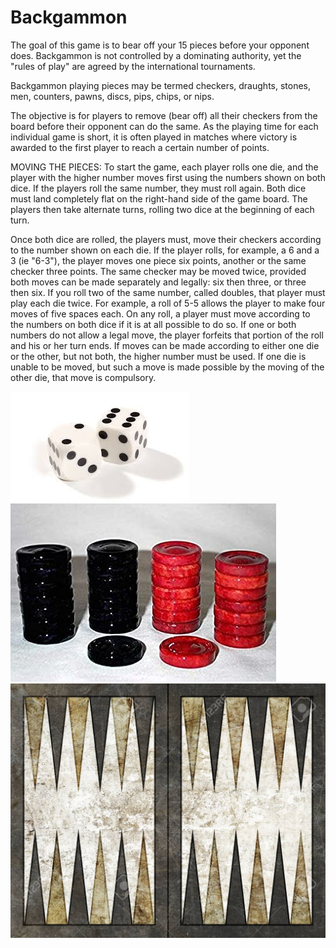 # Backgammon
The goal of this game is to bear off your 15 pieces before your opponent does.
Backgammon is not controlled by a dominating authority, yet the "rules of play" are agreed by the international tournaments.

Backgammon playing pieces may be termed checkers, draughts, stones, men, counters, pawns, discs, pips, chips, or nips.

The objective is for players to remove (bear off) all their checkers from the board before their opponent can do the same. As the playing time for each individual game is short, it is often played in matches where victory is awarded to the first player to reach a certain number of points.

MOVING THE PIECES:
To start the game, each player rolls one die, and the player with the higher number moves first using the numbers shown on both dice. If the players roll the same number, they must roll again. Both dice must land completely flat on the right-hand side of the game board. The players then take alternate turns, rolling two dice at the beginning of each turn.

Once both dice are rolled, the players must, move their checkers according to the number shown on each die. If the player rolls, for example, a 6 and a 3 (ie "6-3"), the player moves one piece six points, another or the same checker three points. The same checker may be moved twice, provided both moves can be made separately and legally: six then three, or three then six. If you roll two of the same number, called doubles, that player must play each die twice. For example, a roll of 5-5 allows the player to make four moves of five spaces each. On any roll, a player must move according to the numbers on both dice if it is at all possible to do so. If one or both numbers do not allow a legal move, the player forfeits that portion of the roll and his or her turn ends. If moves can be made according to either one die or the other, but not both, the higher number must be used. If one die is unable to be moved, but such a move is made possible by the moving of the other die, that move is compulsory.

<img src="Images/backgammon dice.jpg"> 
<img src="Images/backgammon red & black pieces.jpg">
<img src="Images/background.jpg">

